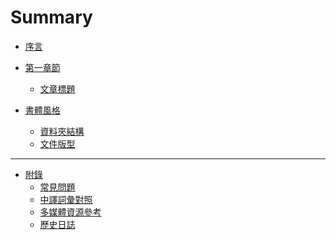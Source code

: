 Summary
=======


* [序言](README.md)

* [第一章節](content/first_chapter/README.md)
  * [文章標題](content/first_chapter/article_name.md)

* [書體風格](content/book_style/README.md)
  * [資料夾結構](content/book_style/folder_frame.md)
  * [文件版型](content/book_style/file_layout.md)


---


* [附錄](appendix/README.md)
  * [常見問題](appendix/faq.md)
  * [中譯詞彙對照](appendix/bilingual.md)
  * [多媒體資源參考](appendix/used_reference.md)
  * [歷史日誌](appendix/history_log.md)

